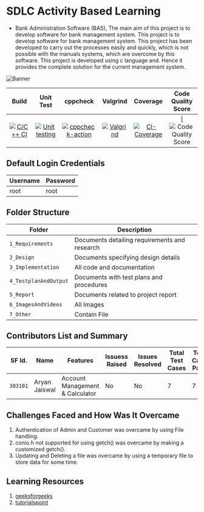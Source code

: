 # SDLC Activity Based Learning
* Bank Administration Software (BAS), The main aim of this project is to develop software for bank management system. This project is to develop software for bank management system. This project has been developed to carry out the processes easily and quickly, which is not possible with the manuals systems, which are overcome by this software. This project is developed using c language and. Hence it provides the complete solution for the current management system.

![Banner](https://github.com/aryanjaiswalaj/Mini-Project/blob/Main_1/6_ImagesAndVideos/pic.png)

|Build|Unit Test|cppcheck|Valgrind|Coverage|Code Quality Score
|:--:|:--:|:--:|:--:|:--:|:--:|
|[![C/C++ CI](https://github.com/aryanjaiswalaj/Mini-Project/actions/workflows/c-build.yml/badge.svg)](https://github.com/aryanjaiswalaj/Mini-Project/actions/workflows/c-build.yml)|[![Unit testing](https://github.com/aryanjaiswalaj/Mini-Project/actions/workflows/unit-testing.yml/badge.svg)](https://github.com/aryanjaiswalaj/Mini-Project/actions/workflows/unit-testing.yml)|[![cppcheck-action](https://github.com/aryanjaiswalaj/Mini-Project/actions/workflows/cppcheck.yml/badge.svg)](https://github.com/aryanjaiswalaj/Mini-Project/actions/workflows/cppcheck.yml)|[![Valgrind](https://github.com/aryanjaiswalaj/Mini-Project/actions/workflows/Valgrind.yml/badge.svg)](https://github.com/aryanjaiswalaj/Mini-Project/actions/workflows/Valgrind.yml)|[![CI-Coverage](https://github.com/aryanjaiswalaj/Mini-Project/actions/workflows/gcov.yml/badge.svg)](https://github.com/aryanjaiswalaj/Mini-Project/actions/workflows/gcov.yml)|[![Code Quality Score](https://www.code-inspector.com/project/24709/score/svg)|[![Code Grade](https://www.code-inspector.com/project/24709/status/svg)|



## Default Login Credentials
Username             | Password
---------------------|------------------------------------------
root                 | root

## Folder Structure
|Folder               | Description
|---------------------|------------------------------------------
|`1_Requirements`     | Documents detailing requirements and research
|`2_Design`           | Documents specifying design details
|`3_Implementation`   | All code and documentation
|`4_TestplanAndOutput`| Documents with test plans and procedures
|`5_Report`           | Documents related to project report
|`6_ImagesAndVideos`  | All Images
|`7_Other`            | Contain File

## Contributors List and Summary

SF Id. |  Name   |    Features    | Issuess Raised |Issues Resolved|Total Test Cases|Test Case Pass
-------|---------|----------------|----------------|---------------|-------------|--------------
`303101` | Aryan Jaiswal | Account Management & Calculator    | No     | No   | 7   | 7 |     
   

## Challenges Faced and How Was It Overcame

1. Authentication of Admin and Customer was overcame by using File handling.
2. conio.h not supported for using getch() was overcame by making a customized getch().
3. Updating and Deleting a file was overcame by using a temporary file to store data for some time.

## Learning Resources
1. [geeksforgeeks](https://www.geeksforgeeks.org/c-programming-language/)
2. [tutorialspoint](https://www.tutorialspoint.com/cprogramming/index.htm)


